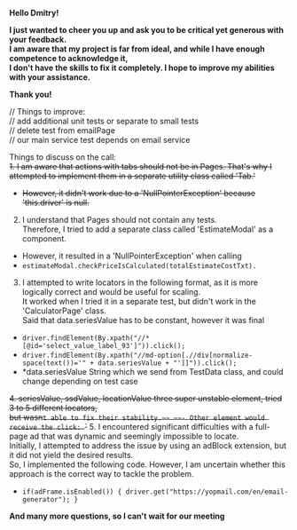 **Hello Dmitry!**

**I just wanted to cheer you up and ask you to be critical yet generous with your feedback.**  
**I am aware that my project is far from ideal, and while I have enough competence to acknowledge it,**  
**I don't have the skills to fix it completely. I hope to improve my abilities with your assistance.**

**Thank you!**

// Things to improve:  
// add additional unit tests or separate to small tests  
// delete test  from emailPage  
// our main service test depends on email service  

Things to discuss on the call:\
~~1. I am aware that actions with tabs should not be in Pages. 
That's why I attempted to implement them in a separate utility class called 'Tab.'~~  
- ~~However, it didn't work due to a 'NullPointerException' because 'this.driver' is null.~~
2. I understand that Pages should not contain any tests.  
Therefore, I tried to add a separate class called 'EstimateModal' as a component.  
- However, it resulted in a 'NullPointerException' when calling  
- `estimateModal.checkPriceIsCalculated(totalEstimateCostTxt).` 
3. I attempted to write locators in the following format, as it is more logically correct and would be useful for scaling.  
It worked when I tried it in a separate test, but didn't work in the 'CalculatorPage' class.  
Said that data.seriesValue has to be constant, however it was final  
- `driver.findElement(By.xpath("//*[@id='select_value_label_93']")).click();`  
- `driver.findElement(By.xpath("//md-option[.//div[normalize-space(text())='" + data.seriesValue + "']]")).click();`  
- *data.seriesValue String which we send from TestData class, and could change depending on test case

~~4. seriesValue, ssdValue, locationValue three super unstable element, tried 3 to 5 different locators,  
 but wasn`t able to fix their stability.~~
~~- Other element would receive the click: `<md-backdrop class="md-select-backdrop md-click-catcher ng-scope"></md-backdrop>`~~
5. I encountered significant difficulties with a full-page ad that was dynamic and seemingly impossible to locate.  
Initially, I attempted to address the issue by using an adBlock extension, but it did not yield the desired results.  
So, I implemented the following code. However, I am uncertain whether this approach is the correct way to tackle the problem.  
- `if(adFrame.isEnabled()) {
  driver.get("https://yopmail.com/en/email-generator");
  }`

**And many more questions, so I can't wait for our meeting**  

